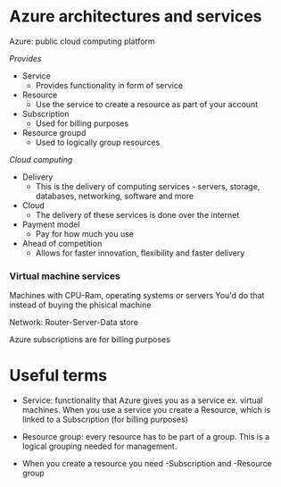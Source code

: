 # Azure architectures and services

Azure: public cloud computing platform

*Provides*
- Service
	+ Provides functionality in form of service
- Resource
	+ Use the service to create a resource as part of your account
- Subscription
	+ Used for billing purposes
- Resource groupd
	+ Used to logically group resources


*Cloud computing*
- Delivery
	+ This is the delivery of computing services - servers, storage, databases, networking, software and more
- Cloud
	+ The delivery of these services is done over the internet
- Payment model
	+ Pay for how much you use
- Ahead of competition
	+ Allows for faster innovation, flexibility and faster delivery





### Virtual machine services
Machines with CPU-Ram, operating systems or servers
You'd do that instead of buying the phisical machine


Network: Router-Server-Data store


Azure subscriptions are for billing purposes



# Useful terms
- Service: functionality that Azure gives you as a service ex. virtual machines. When you use a service you create a Resource, which is linked to a Subscription (for billing purposes)
- Resource group: every resource has to be part of a group. This is a logical grouping needed for management.

- When you create a resource you need -Subscription and -Resource group






































